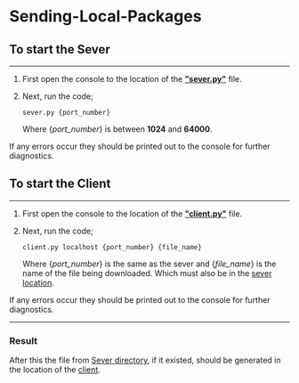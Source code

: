 # **Sending-Local-Packages**

## To start the **Sever**

---

1.
    First open the console to the location of the **["sever.py"](Sever/sever.py)** file.

2.
    Next, run the code;

    ```Console
    sever.py {port_number}
    ```

    Where {_port_number_} is between **1024** and **64000**.

If any errors occur they should be printed out to the console for further diagnostics.

## To start the **Client**

---

1.
    First open the console to the location of the **["client.py"](client.py)** file.

2.
    Next, run the code;

    ```Console
    client.py localhost {port_number} {file_name}
    ```

    Where {_port_number_} is the same as the sever and {_file_name_} is the name of the file being downloaded. Which must also be in the [sever location](Sever/).

If any errors occur they should be printed out to the console for further diagnostics.

---

### Result

After this the file from [Sever directory](Sever/), if it existed, should be generated in the location of the [client](client.py).
